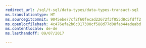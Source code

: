 ```yaml
--- 
redirect_url: /sql/t-sql/data-types/data-types-transact-sql
ms.translationtype: HT
ms.sourcegitcommit: 9045ebe77cf2f60fecad22672f3f055d8c5fdff2
ms.openlocfilehash: 4c476efa2b6c017300cf588d77d08fab44adeabd
ms.contentlocale: de-de
ms.lasthandoff: 09/07/2017

--- 
```


